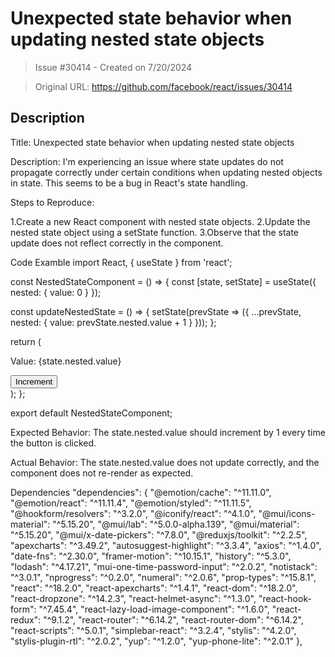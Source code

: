 # Unexpected state behavior when updating nested state objects

> Issue #30414 - Created on 7/20/2024

> Original URL: https://github.com/facebook/react/issues/30414

## Description

Title:
Unexpected state behavior when updating nested state objects

Description:
I'm experiencing an issue where state updates do not propagate correctly under certain conditions when updating nested objects in state. This seems to be a bug in React's state handling.

Steps to Reproduce:

1.Create a new React component with nested state objects.
2.Update the nested state object using a setState function.
3.Observe that the state update does not reflect correctly in the component.

Code Examble
import React, { useState } from 'react';

const NestedStateComponent = () => {
  const [state, setState] = useState({ nested: { value: 0 } });

  const updateNestedState = () => {
    setState(prevState => ({
      ...prevState,
      nested: { value: prevState.nested.value + 1 }
    }));
  };

  return (
    <div>
      <p>Value: {state.nested.value}</p>
      <button onClick={updateNestedState}>Increment</button>
    </div>
  );
};

export default NestedStateComponent;

Expected Behavior:
The state.nested.value should increment by 1 every time the button is clicked.

Actual Behavior:
The state.nested.value does not update correctly, and the component does not re-render as expected.

Dependencies
  "dependencies": {
    "@emotion/cache": "^11.11.0",
    "@emotion/react": "^11.11.4",
    "@emotion/styled": "^11.11.5",
    "@hookform/resolvers": "^3.2.0",
    "@iconify/react": "^4.1.0",
    "@mui/icons-material": "^5.15.20",
    "@mui/lab": "^5.0.0-alpha.139",
    "@mui/material": "^5.15.20",
    "@mui/x-date-pickers": "^7.8.0",
    "@reduxjs/toolkit": "^2.2.5",
    "apexcharts": "^3.49.2",
    "autosuggest-highlight": "^3.3.4",
    "axios": "^1.4.0",
    "date-fns": "^2.30.0",
    "framer-motion": "^10.15.1",
    "history": "^5.3.0",
    "lodash": "^4.17.21",
    "mui-one-time-password-input": "^2.0.2",
    "notistack": "^3.0.1",
    "nprogress": "^0.2.0",
    "numeral": "^2.0.6",
    "prop-types": "^15.8.1",
    "react": "^18.2.0",
    "react-apexcharts": "^1.4.1",
    "react-dom": "^18.2.0",
    "react-dropzone": "^14.2.3",
    "react-helmet-async": "^1.3.0",
    "react-hook-form": "^7.45.4",
    "react-lazy-load-image-component": "^1.6.0",
    "react-redux": "^9.1.2",
    "react-router": "^6.14.2",
    "react-router-dom": "^6.14.2",
    "react-scripts": "^5.0.1",
    "simplebar-react": "^3.2.4",
    "stylis": "^4.2.0",
    "stylis-plugin-rtl": "^2.0.2",
    "yup": "^1.2.0",
    "yup-phone-lite": "^2.0.1"
  },

